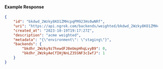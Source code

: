 <!-- Code generated for API Clients. DO NOT EDIT. -->

#### Example Response

```json
{
	"id": "bkdwd_2Wzky8KO1ZMHcpqPM923Hs0wNRf",
	"uri": "https://api.ngrok.com/backends/weighted/bkdwd_2Wzky8KO1ZMHcpqPM923Hs0wNRf",
	"created_at": "2023-10-19T19:17:27Z",
	"description": "acme weighted",
	"metadata": "{\"environment\": \"staging\"}",
	"backends": {
		"bkdhr_2Wzky9z7hxwdFJ8eUepHhqLvyB9": 0,
		"bkdhr_2WzkyAeCfIHjNnLZ35SNF3cIwfJ": 1
	}
}
```
